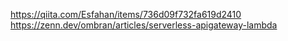 https://qiita.com/Esfahan/items/736d09f732fa619d2410
https://zenn.dev/ombran/articles/serverless-apigateway-lambda
